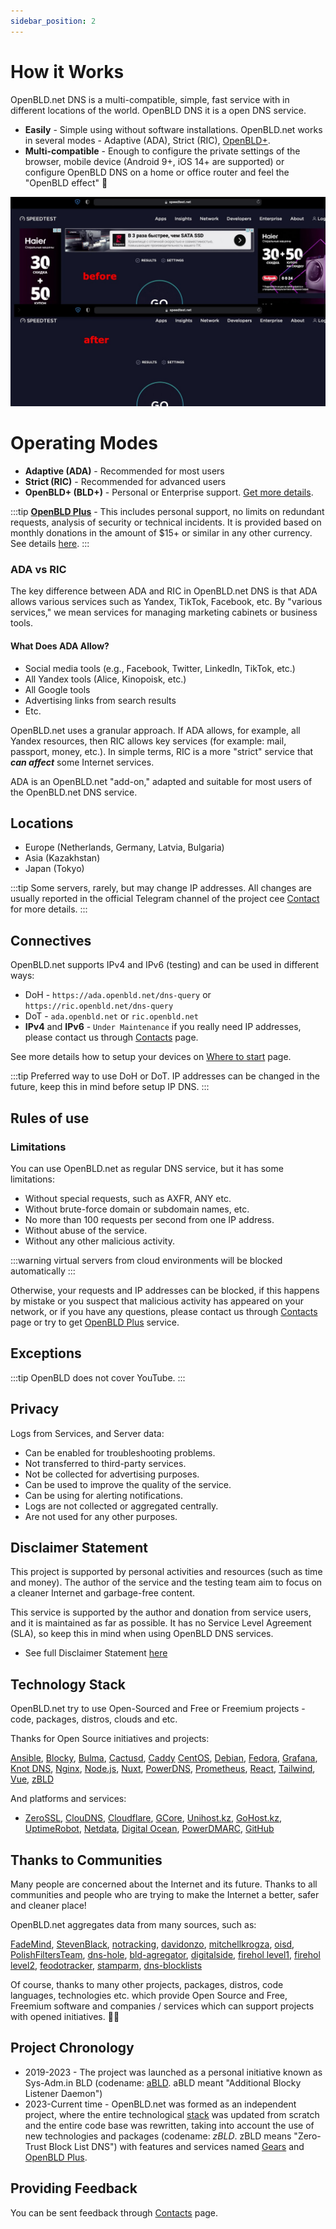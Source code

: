 ```yaml
---
sidebar_position: 2
---
```


# How it Works

OpenBLD.net DNS is a multi-compatible, simple, fast service with in different locations of the world. OpenBLD DNS it is a open DNS service.
- **Easily** - Simple using without software installations. OpenBLD.net works in several modes - Adaptive (ADA), Strict (RIC), [OpenBLD+](4.openbld-plus.md).
- **Multi-compatible** - Enough to configure the private settings of the browser, mobile device (Android 9+, iOS 14+ are supported) or configure OpenBLD DNS on a home or office router and feel the "OpenBLD effect" 🌱

![OpenBLD DNS Effect](./img/speedtest-example_en.jpg)

# Operating Modes

- **Adaptive (ADA)** - Recommended for most users
- **Strict (RIC)** - Recommended for advanced users
- **OpenBLD+ (BLD+)** - Personal or Enterprise support. [Get more details](4.openbld-plus.md).

:::tip
**[OpenBLD Plus](4.openbld-plus.md)** - This includes personal support, no limits on redundant requests, analysis of security or technical incidents. It is provided based on monthly donations in the amount of $15+ or similar in any other currency. 
See details [here](4.openbld-plus.md).
:::

### ADA vs RIC

The key difference between ADA and RIC in OpenBLD.net DNS is that ADA allows various services such as Yandex, TikTok, Facebook, etc. By "various services," we mean services for managing marketing cabinets or business tools.

#### What Does ADA Allow?

- Social media tools (e.g., Facebook, Twitter, LinkedIn, TikTok, etc.)
- All Yandex tools (Alice, Kinopoisk, etc.)
- All Google tools
- Advertising links from search results
- Etc.

OpenBLD.net uses a granular approach. If ADA allows, for example, all Yandex resources, 
then RIC allows key services (for example: mail, passport, money, etc.). In simple terms, RIC is a more "strict" service that **_can affect_** some Internet services.

ADA is an OpenBLD.net "add-on," adapted and suitable for most users of the OpenBLD.net DNS service.

## Locations

- Europe (Netherlands, Germany, Latvia, Bulgaria)
- Asia (Kazakhstan)
- Japan (Tokyo)

:::tip
Some servers, rarely, but may change IP addresses. 
All changes are usually reported in the official Telegram channel of the project cee [Contact](/docs/contacts.md) for more details.
:::

## Connectives

OpenBLD.net supports IPv4 and IPv6 (testing) and can be used in different ways:

- DoH - `https://ada.openbld.net/dns-query` or `https://ric.openbld.net/dns-query`
- DoT - `ada.openbld.net` or `ric.openbld.net`
- **IPv4** and **IPv6** - `Under Maintenance` if you really need IP addresses, please contact us through [Contacts](/docs/contacts.md) page.

See more details how to setup your devices on [Where to start](/docs/get-started/where-to-start/) page.

:::tip
Preferred way to use DoH or DoT.
IP addresses can be changed in the future, keep this in mind before setup IP DNS.
:::

##  Rules of use

### Limitations

You can use OpenBLD.net as regular DNS service, but it has some limitations:

- Without special requests, such as AXFR, ANY etc.
- Without brute-force domain or subdomain names, etc.
- No more than 100 requests per second from one IP address.
- Without abuse of the service.
- Without any other malicious activity.

:::warning
virtual servers from cloud environments will be blocked automatically
:::

Otherwise, your requests and IP addresses can be blocked, if this happens by mistake or you suspect that malicious activity 
has appeared on your network, or if you have any questions, please contact us through [Contacts](/docs/contacts.md) page 
or try to get [OpenBLD Plus](4.openbld-plus.md) service.

## Exceptions

:::tip
OpenBLD does not cover YouTube.
:::

## Privacy

Logs from Services, and Server data:
- Can be enabled for troubleshooting problems.
- Not transferred to third-party services.
- Not be collected for advertising purposes.
- Can be used to improve the quality of the service.
- Can be using for alerting notifications.
- Logs are not collected or aggregated centrally.
- Are not used for any other purposes.

## Disclaimer Statement

This project is supported by personal activities and resources (such as time and money). The author of the service and the testing team aim to focus on a cleaner Internet and garbage-free content.

This service is supported by the author and donation from service users, and it is maintained as far as possible. It has no Service Level Agreement (SLA), so keep this in mind when using OpenBLD DNS services.

- See full Disclaimer Statement [here](/docs/disclaimer.md)

## Technology Stack

OpenBLD.net try to use Open-Sourced and Free or Freemium projects - code, packages, distros, clouds and etc.

Thanks for Open Source initiatives and projects:

[Ansible](https://www.ansible.com/),
[Blocky](https://0xerr0r.github.io/blocky/),
[Bulma](https://bulma.io/),
[Cactusd](https://github.com/m0zgen/cactusd),
[Caddy](https://github.com/caddyserver/caddy)
[CentOS](https://www.centos.org/),
[Debian](https://www.debian.org/),
[Fedora](https://fedoraproject.org/),
[Grafana](https://grafana.com/),
[Knot DNS](https://www.knot-dns.cz/),
[Nginx](https://github.com/nginx),
[Node.js](https://nodejs.org/en),
[Nuxt](https://nuxt.com/),
[PowerDNS](https://www.powerdns.com/),
[Prometheus](https://prometheus.io/),
[React](https://react.dev/),
[Tailwind](https://tailwindcss.com/),
[Vue](https://vuejs.org/),
[zBLD](##project-chronology)

And platforms and services:

- [ZeroSSL](https://zerossl.com/), [ClouDNS](https://www.cloudns.net), [Cloudflare](https://www.cloudflare.com/), [GCore](https://gcore.com/), [Unihost.kz](https://unihost.kz/en/), [GoHost.kz](https://gohost.kz/), [UptimeRobot](https://uptimerobot.com/), [Netdata](https://www.netdata.cloud/), [Digital Ocean](https://www.digitalocean.com/), [PowerDMARC](https://powerdmarc.com/), [GitHub](https://github.com)

## Thanks to Communities

Many people are concerned about the Internet and its future. Thanks to all communities and people who are trying to make the Internet a better, safer and cleaner place!

OpenBLD.net aggregates data from many sources, such as:

[FadeMind](https://github.com/FadeMind/hosts.extras),
[StevenBlack](https://github.com/StevenBlack/hosts),
[notracking](https://github.com/notracking/hosts-blocklists),
[davidonzo](https://github.com/davidonzo/Threat-Intel),
[mitchellkrogza](https://github.com/mitchellkrogza/Badd-Boyz-Hosts),
[oisd](https://oisd.nl/),
[PolishFiltersTeam](https://raw.githubusercontent.com/PolishFiltersTeam/KADhosts/master/KADhosts.txt),
[dns-hole](https://github.com/m0zgen/dns-hole),
[bld-agregator](https://github.com/m0zgen/bld-agregator),
[digitalside](https://osint.digitalside.it/Threat-Intel/lists/latestips.txt),
[firehol level1](https://iplists.firehol.org/files/firehol_level1.netset),
[firehol level2](https://raw.githubusercontent.com/firehol/blocklist-ipsets/master/firehol_level2.netset),
[feodotracker](https://feodotracker.abuse.ch/downloads/ipblocklist_recommended.txt),
[stamparm](https://raw.githubusercontent.com/stamparm/ipsum/master/levels/2.txt), [dns-blocklists](https://github.com/hagezi/dns-blocklists)

Of course, thanks to many other projects, packages, distros, code languages,
technologies etc. which provide Open Source and Free, Freemium software and companies / services which can support projects with opened initiatives. 🤜🤛

## Project Chronology

- 2019-2023 - The project was launched as a personal initiative known as Sys-Adm.in BLD (codename: [aBLD](https://github.com/m0zgen/abld). aBLD meant "Additional Blocky Listener Daemon")
- 2023-Current time - OpenBLD.net was formed as an independent project, where the entire technological [stack](##technological-stack) was updated from scratch
  and the entire code base was rewritten, taking into account the use of new technologies and packages (codename: _zBLD_. zBLD means "Zero-Trust Block List DNS") with features and services named [Gears](/docs/category/gears/) 
and [OpenBLD Plus](/docs/overwiew/openbld-plus/).

## Providing Feedback

You can be sent feedback through [Contacts](/docs/contacts.md) page.
